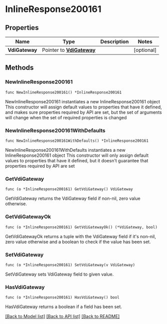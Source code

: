 # InlineResponse200161

## Properties

Name | Type | Description | Notes
------------ | ------------- | ------------- | -------------
**VdiGateway** | Pointer to [**VdiGateway**](vdiGateway.md) |  | [optional] 

## Methods

### NewInlineResponse200161

`func NewInlineResponse200161() *InlineResponse200161`

NewInlineResponse200161 instantiates a new InlineResponse200161 object
This constructor will assign default values to properties that have it defined,
and makes sure properties required by API are set, but the set of arguments
will change when the set of required properties is changed

### NewInlineResponse200161WithDefaults

`func NewInlineResponse200161WithDefaults() *InlineResponse200161`

NewInlineResponse200161WithDefaults instantiates a new InlineResponse200161 object
This constructor will only assign default values to properties that have it defined,
but it doesn't guarantee that properties required by API are set

### GetVdiGateway

`func (o *InlineResponse200161) GetVdiGateway() VdiGateway`

GetVdiGateway returns the VdiGateway field if non-nil, zero value otherwise.

### GetVdiGatewayOk

`func (o *InlineResponse200161) GetVdiGatewayOk() (*VdiGateway, bool)`

GetVdiGatewayOk returns a tuple with the VdiGateway field if it's non-nil, zero value otherwise
and a boolean to check if the value has been set.

### SetVdiGateway

`func (o *InlineResponse200161) SetVdiGateway(v VdiGateway)`

SetVdiGateway sets VdiGateway field to given value.

### HasVdiGateway

`func (o *InlineResponse200161) HasVdiGateway() bool`

HasVdiGateway returns a boolean if a field has been set.


[[Back to Model list]](../README.md#documentation-for-models) [[Back to API list]](../README.md#documentation-for-api-endpoints) [[Back to README]](../README.md)


